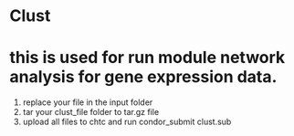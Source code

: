 # Clust

# this is used for run module network analysis for gene expression data.

1. replace your file in the input folder
2. tar your clust_file folder to tar.gz file
3. upload all files to chtc and run condor_submit clust.sub

